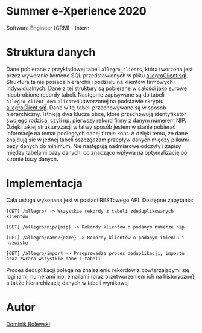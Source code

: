 # Summer e-Xperience 2020
Software Engineer (CRM) - Intern

# Struktura danych
Dane pobierane z przykładowej tabeli `allegro_clients`, która tworzona jest przez wywołanie
komend SQL przedstawionych w pliku [allegroClient.sql](https://github.com/drolewski/Allegro-eXperience-2020/blob/master/src/main/resources/static/allegroClient.sql). Struktura ta nie posiada hierarchii
i podziału na klientów firmowych i indywidualnych. Dane z tej struktury są pobierane
w całości jako surowe nieobrobione recordy tabeli.
Następnie zapisywane są do tabeli `allegro_client_deduplicated` utworzonej na podstawie
skryptu [allegroClient.sql](https://github.com/drolewski/Allegro-eXperience-2020/blob/master/src/main/resources/static/deduplicatedClients.sql). Dane w tej tabeli przechowywane są w sposób hierarchiczny.
Istnieją dwa klucze obce, które przechowują identyfikator swojego rodzica, czyli np.
pierwszy rekord firmy z danym numerem NIP. 
Dzięki takiej strukturyzacji w łatwy sposób jestem w stanie pobierać informacje na
temat podległych danej firmie kont. A dzięki temu, że dane znajdują sie w jednej tabeli
oszczędzam przepływ danych między plikami bazy danych do minimum. Nie następują nadmiarowe
odczyty i zapisy między tabelami bazy danych, co znacząco wpływa na optymalizację 
po stronie bazy danych.

# Implementacja
Cała usługa wykonana jest w postaci RESTowego API. Dostępne zapytania:

    [GET] /allegro/ -> Wszystkie rekordy z tabeli zdeduplikowanych klientów
    
    [GET] /allegro/nip/{nip} -> Rekordy klientów o podanym numerze nip
    
    [GET] /allegro/name/{name} -> Rekordy klientów o podanym imieniu i nazwisku
    
    [GET] /allegro/import -> Przeprowadza proces deduplikacji, importu oraz zwraca wszystkie dane z tabeli
    
Proces deduplikacji polega na znalezieniu rekordów z powtarzającymi się loginami, 
numerami nip, emailami (oraz przetworzeniem ich na historyczne), a także hierarchizacją
danych w tabeli wynikowej

# Autor
[Dominik Rolewski](https://github.com/drolewski)